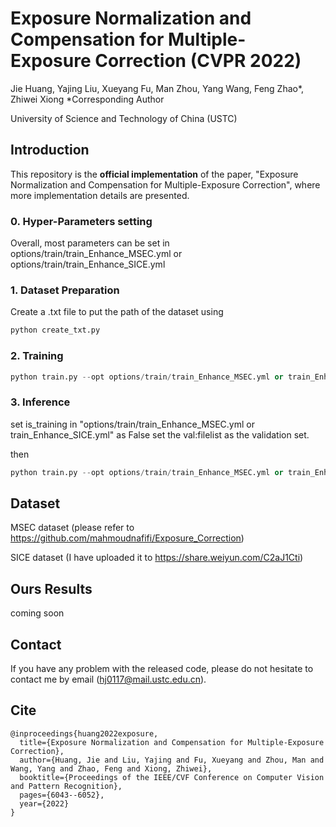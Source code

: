 # Exposure Normalization and Compensation for Multiple-Exposure Correction (CVPR 2022)

Jie Huang, Yajing Liu, Xueyang Fu, Man Zhou, Yang Wang, Feng Zhao*, Zhiwei Xiong
*Corresponding Author

University of Science and Technology of China (USTC)

## Introduction

This repository is the **official implementation** of the paper, "Exposure Normalization and Compensation for Multiple-Exposure Correction", where more implementation details are presented.

### 0. Hyper-Parameters setting

Overall, most parameters can be set in options/train/train_Enhance_MSEC.yml or options/train/train_Enhance_SICE.yml

### 1. Dataset Preparation

Create a .txt file to put the path of the dataset using 

```python
python create_txt.py
```

### 2. Training

```python
python train.py --opt options/train/train_Enhance_MSEC.yml or train_Enhance_SICE.yml
```


### 3. Inference

set is_training in "options/train/train_Enhance_MSEC.yml or train_Enhance_SICE.yml" as False
set the val:filelist as the validation set. 

then
```python
python train.py --opt options/train/train_Enhance_MSEC.yml or train_Enhance_SICE.yml
```

## Dataset 
MSEC dataset (please refer to https://github.com/mahmoudnafifi/Exposure_Correction)

SICE dataset (I have uploaded it to https://share.weiyun.com/C2aJ1Cti)

## Ours Results

coming soon


## Contact

If you have any problem with the released code, please do not hesitate to contact me by email (hj0117@mail.ustc.edu.cn).

## Cite

```
@inproceedings{huang2022exposure,
  title={Exposure Normalization and Compensation for Multiple-Exposure Correction},
  author={Huang, Jie and Liu, Yajing and Fu, Xueyang and Zhou, Man and Wang, Yang and Zhao, Feng and Xiong, Zhiwei},
  booktitle={Proceedings of the IEEE/CVF Conference on Computer Vision and Pattern Recognition},
  pages={6043--6052},
  year={2022}
}
```
